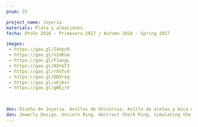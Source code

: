 ```yaml
---
pnum: 25

project_name: Joyería
materials: Plata y aleaciones.
fecha: Otoño 2016 - Primavera 2017 / Autumn 2016 - Spring 2017

images:
 - https://goo.gl/Z4UpcR
 - https://goo.gl/n2dKom
 - https://goo.gl/F3angL
 - https://goo.gl/NZnGT3
 - https://goo.gl/rXVTvd
 - https://goo.gl/DDXreq
 - https://goo.gl/s6jAsr
 - https://goo.gl/gWEjrV
 


des: Diseño de Joyería. Anillos de Unicornio. Anillo de aletas y boca de tiburon.
den: Jewerly Design. Unicorn Ring. Abstract Shark Ring, simulating the jaw and its fins.
---
```

